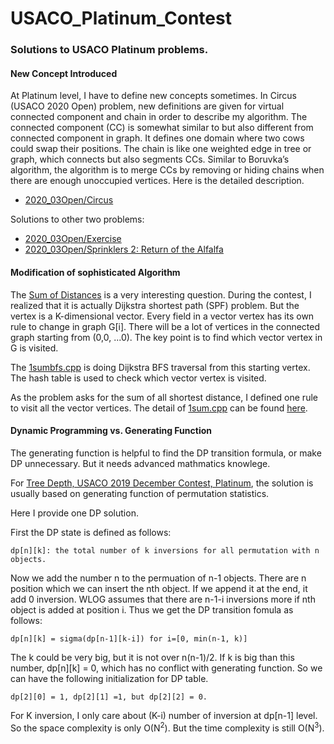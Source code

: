 # USACO_Platinum_Contest
### Solutions to USACO Platinum problems.

#### New Concept Introduced

At Platinum level, I have to define new concepts sometimes. In Circus (USACO 2020 Open) problem, new definitions are given for virtual connected component and chain in order to describe my algorithm. The connected component (CC) is somewhat similar to but also different from connected component in graph.  It defines one domain where two cows could swap their positions.  The chain is like one weighted edge in tree or graph, which connects but also segments CCs. Similar to Boruvka’s algorithm, the algorithm is to merge CCs by removing or hiding chains when there are enough unoccupied vertices.  Here is the detailed description.

- [2020_03Open/Circus](/2020_03Open/README.md#3-circus)

Solutions to other two problems:

- [2020_03Open/Exercise](/2020_03Open/README.md#2-exercise)
- [2020_03Open/Sprinklers 2: Return of the Alfalfa](/2020_03Open/README.md#1-sprinklers-2-return-of-the-alfalfa)

#### Modification of sophisticated Algorithm

The [Sum of Distances](http://usaco.org/index.php?page=viewproblem2&cpid=1092) is a very interesting question.  During the contest, I realized that it is actually Dijkstra shortest path (SPF) problem.  But the vertex is a K-dimensional vector.  Every field in a vector vertex has its own rule to change in graph G[i].  There will be a lot of vertices in the connected graph starting from (0,0, ...0).  The key point is to find which vector vertex in G is visited.

The [1sumbfs.cpp](2021_01Jan/1sumbfs.cpp) is doing Dijkstra BFS traversal from this starting vertex.  The hash table is used to check which vector vertex is visited.

As the problem asks for the sum of all shortest distance, I defined one rule to visit all the vector vertices.  The detail of [1sum.cpp](2021_01Jan/1sum.cpp) can be found [here](2021_01Jan/README.md#1-sum-of-distances).

#### Dynamic Programming vs. Generating Function

The generating function is helpful to find the DP transition formula, or make DP unnecessary.  But it needs advanced mathmatics knowlege.

For [Tree Depth, USACO 2019 December Contest, Platinum](http://www.usaco.org/index.php?page=viewproblem2&cpid=974), the solution is usually based on generating function of permutation statistics.

Here I provide one DP solution.

First the DP state is defined as follows:

    dp[n][k]: the total number of k inversions for all permutation with n objects.

Now we add the number n to the permuation of n-1 objects.  There are n position which we can insert the nth object.  If we append it at the end, it add 0 inversion.  WLOG assumes that there are n-1-i inversions more if nth object is added at position i.  Thus we get the DP transition fomula as follows:

    dp[n][k] = sigma(dp[n-1][k-i]) for i=[0, min(n-1, k)]

The k could be very big, but it is not over n(n-1)/2.  If k is big than this number, dp[n][k] = 0, which has no conflict with generating function.  So we can have the following initialization for DP table.

    dp[2][0] = 1, dp[2][1] =1, but dp[2][2] = 0.

For K inversion, I only care about (K-i) number of inversion at dp[n-1] level.  So the space complexity is only O(N<sup>2</sup>).  But the time complexity is still  O(N<sup>3</sup>).


